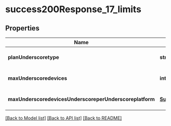 # success200Response_17_limits

## Properties
Name | Type | Description | Notes
------------ | ------------- | ------------- | -------------
**planUnderscoretype** | **string** |  | [optional] [default to null]
**maxUnderscoredevices** | **integer** |  | [optional] [default to null]
**maxUnderscoredevicesUnderscoreperUnderscoreplatform** | [**Success200Response17LimitsMaxDevicesPerPlatform**](Success200Response17LimitsMaxDevicesPerPlatform.md) |  | [optional] [default to null]

[[Back to Model list]](../README.md#documentation-for-models) [[Back to API list]](../README.md#documentation-for-api-endpoints) [[Back to README]](../README.md)


